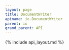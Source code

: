 ```yaml
---
layout: page
title: DocumentWriter
apiname: io.DocumentWriter
parent: io
grand_parent: API
---
```


{% include api_layout.md %}
